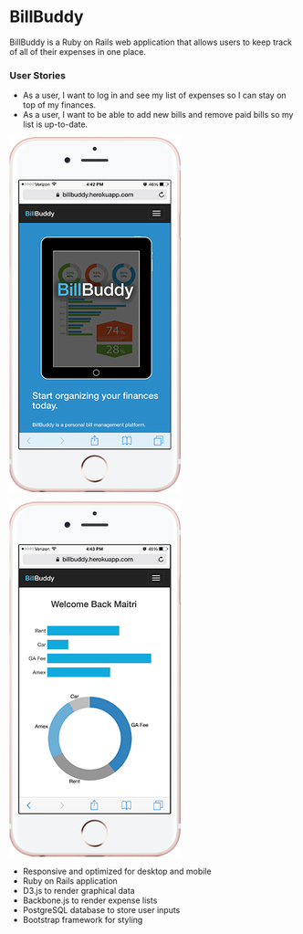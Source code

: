 # BillBuddy

BillBuddy is a Ruby on Rails web application that allows users to keep track of all of their expenses in one place.

### User Stories
- As a user, I want to log in and see my list of expenses so I can stay on top of my finances.
- As a user, I want to be able to add new bills and remove paid bills so my list is up-to-date.


![demo](app/assets/images/mobile-home.png)

![demo](app/assets/images/mobile-profile.png)

- Responsive and optimized for desktop and mobile
- Ruby on Rails application
- D3.js to render graphical data
- Backbone.js to render expense lists
- PostgreSQL database to store user inputs
- Bootstrap framework for styling
